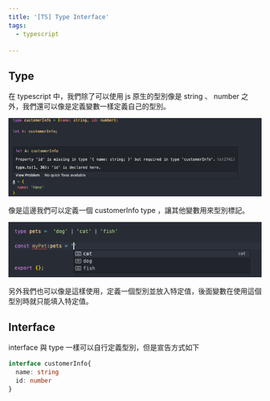 ```yaml
---
title: '[TS] Type Interface'
tags: 
  - typescript

---
```


## Type

在 typescript 中，我們除了可以使用 js 原生的型別像是 string 、 number 之外，我們還可以像是定義變數一樣定義自己的型別。

![ts-type](https://raw.githubusercontent.com/luofreddy/images/main/uPic/2022/04/18/%E6%88%AA%E5%9C%96%202022-04-18%20%E4%B8%8B%E5%8D%8810.48.24.png)

像是這邊我們可以定義一個 customerInfo type ，讓其他變數用來型別標記。



![](https://raw.githubusercontent.com/luofreddy/images/main/uPic/2022/04/18/%E6%88%AA%E5%9C%96%202022-04-18%20%E4%B8%8B%E5%8D%8810.51.56.png)

另外我們也可以像是這樣使用，定義一個型別並放入特定值，後面變數在使用這個型別時就只能填入特定值。

## Interface

interface 與 type 一樣可以自行定義型別，但是宣告方式如下

```typescript
interface customerInfo{
  name: string
  id: number
}
```
